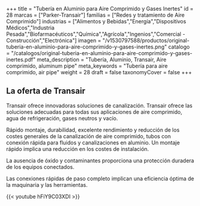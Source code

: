 +++
title = "Tubería en Aluminio para Aire Comprimido y Gases Inertes"
id = 28
marcas = ["Parker-Transair"]
familias = ["Redes y tratamiento de Aire Comprimido"]
industrias = ["Alimentos y Bebidas","Energía","Dispositivos Médicos","Industria Pesada","Biofarmacéuticos","Química","Agrícola","Ingenios","Comercial - Construcción","Electrónica"]
imagen = "/v1530797588/productos/original-tuberia-en-aluminio-para-aire-comprimido-y-gases-inertes.png"
catalogo = "/catalogos/original-tuberia-en-aluminio-para-aire-comprimido-y-gases-inertes.pdf"
meta_description = "Tubería, Aluminio, Transair, Aire comprimido, aluminum pipe"
meta_keywords = "Tubería para aire comprimido, air pipe"
weight = 28
draft = false
taxonomyCover = false
+++
## La oferta de Transair

Transair ofrece innovadoras soluciones de canalización. Transair ofrece las soluciones adecuadas para todas sus aplicaciones de aire comprimido, agua de refrigeración, gases neutros y vacío. 

Rápido montaje, durabilidad, excelente rendimiento y reducción de los costes generales de la canalización de aire comprimido, tubos con conexión rápida para fluidos y canalizaciones en aluminio. Un montaje rápido implica una reducción en los costes de instalación. 

La ausencia de óxido y contaminantes proporciona una protección duradera de los equipos conectados. 

Las conexiones rápidas de paso completo implican una eficiencia óptima de la maquinaria y las herramientas.

{{< youtube hFiY9C03XDI >}}